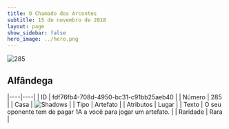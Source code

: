 ```yaml
---
title: O Chamado dos Arcontes
subtitle: 15 de novembro de 2018
layout: page
show_sidebar: false
hero_image: ../hero.png
---
```


![285](https://cdn.keyforgegame.com/media/card_front/pt/341_285_C7MWV8WQ4QPG_pt.png)

## Alfândega

|----|----|
| ID | fdf76fb4-708d-4950-bc31-c91bb25aeb40 |
| Número | 285 |
| Casa | ![Shadows](https://archonarcana.com/images/thumb/e/ee/Shadows.png/22px-Shadows.png "Sombras") |
| Tipo | Artefato |
| Atributos | Lugar |
| Texto | O seu oponente tem de pagar 1A  a você para jogar um artefato. |
| Raridade | Rara |
